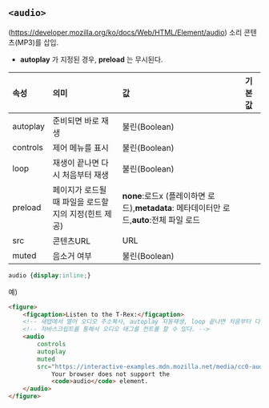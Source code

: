 ## ```<audio>```
(https://developer.mozilla.org/ko/docs/Web/HTML/Element/audio)
소리 콘텐츠(MP3)를 삽입.

- **autoplay** 가 지정된 경우, **preload** 는 무시된다.

|속성|의미|값|기본값|
|:--|:--|:--|:--|
|autoplay|준비되면 바로 재생|불린(Boolean)||
|controls|제어 메뉴를 표시|불린(Boolean)||
|loop|재생이 끝나면 다시 처음부터 재생|불린(Boolean)||
|preload|페이지가 로드될 때 파일을 로드할지의 지정(힌트 제공)|**none**:로드x (플레이하면 로드),**metadata**: 메타데이터만 로드,**auto**:전체 파일 로드||
|src|콘텐츠URL|URL||
|muted|음소거 여부|불린(Boolean)||

```css
audio {display:inline;}
```

예)
```html
<figure>
    <figcaption>Listen to the T-Rex:</figcaption>
    <!-- 새탭에서 열어 오디오 주소복사, autoplay 자동재생, loop 끝나면 처음부터 다시재생, muted 해놓으면 음소거형태  -->
    <!-- 자바스크립트를 통해서 오디오 태그를 컨트롤 할 수 있다. -->
    <audio
        controls
        autoplay
        muted
        src="https://interactive-examples.mdn.mozilla.net/media/cc0-audio/t-rex-roar.mp3">
            Your browser does not support the
            <code>audio</code> element.
    </audio>
</figure>
```
